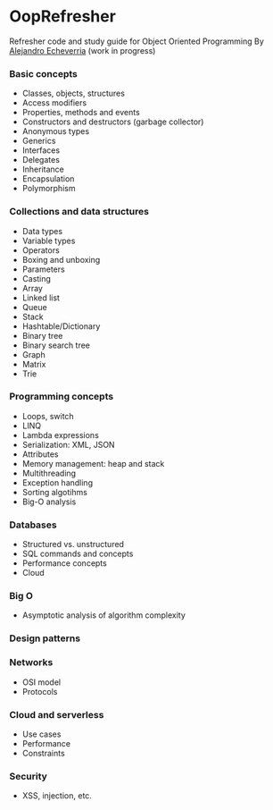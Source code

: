 # OopRefresher
Refresher code and study guide for Object Oriented Programming
By [Alejandro Echeverria](https://github.com/cuete)
(work in progress)

### Basic concepts
* Classes, objects, structures
* Access modifiers
* Properties, methods and events
* Constructors and destructors (garbage collector)
* Anonymous types
* Generics
* Interfaces
* Delegates
* Inheritance
* Encapsulation
* Polymorphism

### Collections and data structures
* Data types
* Variable types
* Operators
* Boxing and unboxing
* Parameters
* Casting
* Array
* Linked list
* Queue
* Stack
* Hashtable/Dictionary
* Binary tree
* Binary search tree
* Graph
* Matrix
* Trie

### Programming concepts
* Loops, switch
* LINQ
* Lambda expressions
* Serialization: XML, JSON
* Attributes
* Memory management: heap and stack
* Multithreading
* Exception handling
* Sorting algotihms
* Big-O analysis

### Databases
* Structured vs. unstructured
* SQL commands and concepts
* Performance concepts
* Cloud

### Big O
* Asymptotic analysis of algorithm complexity

### Design patterns

### Networks
* OSI model
* Protocols

### Cloud and serverless
* Use cases
* Performance
* Constraints

### Security
* XSS, injection, etc.
